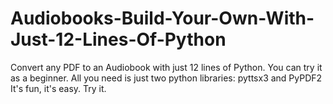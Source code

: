 # Audiobooks-Build-Your-Own-With-Just-12-Lines-Of-Python
Convert any PDF to an Audiobook with just 12 lines of Python. You can try it as a beginner.  All you need is just two python libraries: pyttsx3 and PyPDF2  It's fun, it's easy. Try it. 
